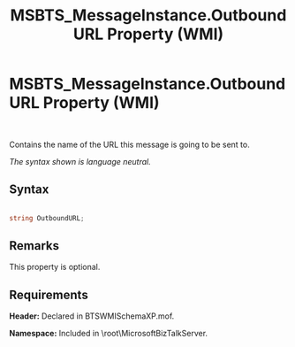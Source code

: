 ﻿---
title: MSBTS_MessageInstance.OutboundURL Property (WMI)
TOCTitle: MSBTS_MessageInstance.OutboundURL Property (WMI)
ms:assetid: e25ff873-b1d9-472e-9767-c38157441730
ms:mtpsurl: https://msdn.microsoft.com/en-us/library/Aa561560(v=BTS.80)
ms:contentKeyID: 51532949
ms.date: 08/30/2017
mtps_version: v=BTS.80
---

# MSBTS\_MessageInstance.OutboundURL Property (WMI)

 

Contains the name of the URL this message is going to be sent to.

*The syntax shown is language neutral.*

## Syntax

```C#
  
string OutboundURL;  
```

## Remarks

This property is optional.

## Requirements

**Header:** Declared in BTSWMISchemaXP.mof.

**Namespace:** Included in \\root\\MicrosoftBizTalkServer.

